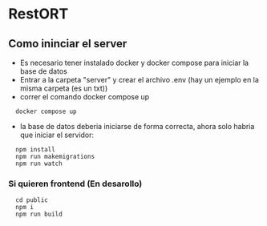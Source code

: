 # RestORT

## Como ininciar el server

  - Es necesario tener instalado docker y docker compose para iniciar la base de datos
  - Entrar a la carpeta "server" y crear el archivo .env (hay un ejemplo en la misma carpeta (es un txt))
  - correr el comando docker compose up
  
  ```
    docker compose up
  ```
  -  la base de datos deberia iniciarse de forma correcta, ahora solo habria que iniciar el servidor: 
  
  ```
    npm install
    npm run makemigrations
    npm run watch
  ```
  ### Si quieren frontend (En desarollo)

  ```
    cd public
    npm i
    npm run build
  ```